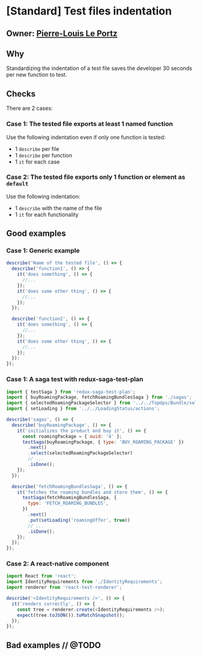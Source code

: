 # [Standard] Test files indentation

## Owner: [Pierre-Louis Le Portz](https://github.com/pleportz)

## Why

Standardizing the indentation of a test file saves the developer 30 seconds per new function to test.

## Checks

There are 2 cases:

### Case 1: The tested file exports at least 1 named function

Use the following indentation even if only one function is tested:
- 1 `describe` per file
 - 1 `describe` per function
  - 1 `it` for each case

### Case 2: The tested file exports only 1 function or element as `default`

Use the following indentation:
- 1 `describe` with the name of the file
 - 1 `it` for each functionality

## Good examples

### Case 1: Generic example

``` javascript
describe('Name of the tested file', () => {
  describe('function1', () => {
    it('does something', () => {
      //...
    });
    it('does some other thing', () => {
      //...
    });
  });

  describe('function2', () => {
    it('does something', () => {
      //...
    });
    it('does some other thing', () => {
      //...
    });
  });
});
```

### Case 1: A saga test with redux-saga-test-plan

```javascript
import { testSaga } from 'redux-saga-test-plan';
import { buyRoamingPackage, fetchRoamingBundlesSaga } from './sagas';
import { selectedRoamingPackageSelector } from '../../TopUps/Bundle/selectors';
import { setLoading } from '../../LoadingStatus/actions';

describe('sagas', () => {
  describe('buyRoamingPackage', () => {
    it('initializes the product and buy it', () => {
      const roamingPackage = { ouid: '4' };
      testSaga(buyRoamingPackage, { type: 'BUY_ROAMING_PACKAGE' })
        .next()
        .select(selectedRoamingPackageSelector)
        // ...
        .isDone();
    });
  });

  describe('fetchRoamingBundlesSaga', () => {
    it('fetches the roaming bundles and store them', () => {
      testSaga(fetchRoamingBundlesSaga, {
        type: 'FETCH_ROAMING_BUNDLES',
      })
        .next()
        .put(setLoading('roamingOffer', true))
        // ...
        .isDone();
    });
  });
});
```

### Case 2: A react-native component

```javascript
import React from 'react';
import IdentityRequirements from './IdentityRequirements';
import renderer from 'react-test-renderer';

describe('<IdentityRequirements />', () => {
  it('renders correctly', () => {
    const tree = renderer.create(<IdentityRequirements />);
    expect(tree.toJSON()).toMatchSnapshot();
  });
});
```

## Bad examples // @TODO

